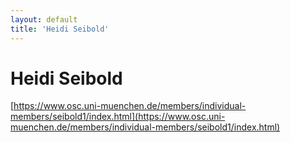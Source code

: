 ```yaml
---
layout: default
title: 'Heidi Seibold'
---
```


# Heidi Seibold

[https://www.osc.uni-muenchen.de/members/individual-members/seibold1/index.html](https://www.osc.uni-muenchen.de/members/individual-members/seibold1/index.html)
